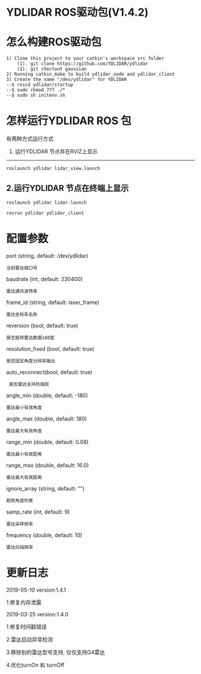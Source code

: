 YDLIDAR ROS驱动包(V1.4.2)
=====================================================================



怎么构建ROS驱动包
=====================================================================
    1) Clone this project to your catkin's workspace src folder
    	(1). git clone https://github.com/YDLIDAR/ydlidar
    	(2). git chectout gaussian
    2) Running catkin_make to build ydlidar_node and ydlidar_client
    3) Create the name "/dev/ydlidar" for YDLIDAR
    --$ roscd ydlidar/startup
    --$ sudo chmod 777 ./*
    --$ sudo sh initenv.sh

怎样运行YDLIDAR ROS 包
=====================================================================
有两种方式运行方式

1. 运行YDLIDAR 节点并在RVIZ上显示
------------------------------------------------------------
	roslaunch ydlidar lidar_view.launch

2.运行YDLIDAR 节点在终端上显示
------------------------------------------------------------
	roslaunch ydlidar lidar.launch

	rosrun ydlidar ydlidar_client



配置参数
=====================================================================
port (string, default: /dev/ydlidar)

    当前雷达端口号

baudrate (int, default: 230400)

    雷达通讯波特率

frame_id (string, default: laser_frame)

    雷达坐标系名称

reversion (bool, default: true)

    是否旋转雷达数据180度

resolution_fixed (bool, default: true)

    是否固定角度分辨率输出
auto_reconnect(bool, default: true)

     是否雷达支持热插拔

angle_min (double, default: -180)

    雷达最小有效角度

angle_max (double, default: 180)

    雷达最大有效角度

range_min (double, default: 0.08)

    雷达最小有效距离

range_max (double, default: 16.0)

    雷达最大有效距离

ignore_array (string, default: "")

    剔除角度列表

samp_rate (int, default: 9)

    雷达采样频率

frequency (double, default: 10)

    雷达扫描频率




更新日志
=====================================================================

2019-05-10 version:1.4.1

   1.修复内存泄露

2019-03-25 version:1.4.0

   1.修复时间戳错误
   
   2.雷达启动异常检测
   
   3.移除别的雷达型号支持, 仅仅支持G4雷达
   
   4.优化turnOn 和 turnOff 
